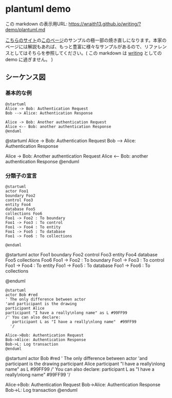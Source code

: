 # plantuml demo

<!--[NOWRITING]-->
<link rel="canonical" href="https://wraith13.github.io/writing/?demo/plantuml.md" />
この markdown の表示用URL: <a rel="canonical" href="https://wraith13.github.io/writing/?demo/plantuml.md">https://wraith13.github.io/writing/?demo/plantuml.md</a>
<!--[/NOWRITING]-->

<!--[WRTING-CONFING]
{
    "renderer": "markdown-it"
}
-->

[こちらのサイト](http://plantuml.com/)の[このページ](http://plantuml.com/sequence-diagram)のサンプルの極一部の焼き直しになります。本家のページには解説もあれば、もっと豊富に様々なサンプルがあるので、リファレンスとしてはそちらを参照してください。( この markdown は [writing](https://github.com/wraith13/writing) としての demo に過ぎません。 )

## シーケンス図

### 基本的な例

```plantuml
@startuml
Alice -> Bob: Authentication Request
Bob --> Alice: Authentication Response

Alice -> Bob: Another authentication Request
Alice <-- Bob: another authentication Response
@enduml
```

@startuml
Alice -> Bob: Authentication Request
Bob --> Alice: Authentication Response

Alice -> Bob: Another authentication Request
Alice <-- Bob: another authentication Response
@enduml

### 分類子の宣言

```plantuml
@startuml
actor Foo1
boundary Foo2
control Foo3
entity Foo4
database Foo5
collections Foo6
Foo1 -> Foo2 : To boundary
Foo1 -> Foo3 : To control
Foo1 -> Foo4 : To entity
Foo1 -> Foo5 : To database
Foo1 -> Foo6 : To collections

@enduml
```

@startuml
actor Foo1
boundary Foo2
control Foo3
entity Foo4
database Foo5
collections Foo6
Foo1 -> Foo2 : To boundary
Foo1 -> Foo3 : To control
Foo1 -> Foo4 : To entity
Foo1 -> Foo5 : To database
Foo1 -> Foo6 : To collections

@enduml

```plantuml
@startuml
actor Bob #red
' The only difference between actor
'and participant is the drawing
participant Alice
participant "I have a really\nlong name" as L #99FF99
/' You can also declare:
   participant L as "I have a really\nlong name"  #99FF99
  '/

Alice->Bob: Authentication Request
Bob->Alice: Authentication Response
Bob->L: Log transaction
@enduml
```

@startuml
actor Bob #red
' The only difference between actor
'and participant is the drawing
participant Alice
participant "I have a really\nlong name" as L #99FF99
/' You can also declare:
   participant L as "I have a really\nlong name"  #99FF99
  '/

Alice->Bob: Authentication Request
Bob->Alice: Authentication Response
Bob->L: Log transaction
@enduml
